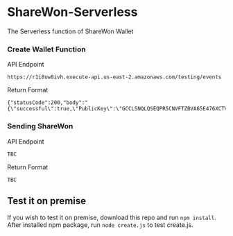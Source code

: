 # ShareWon-Serverless
The Serverless function of ShareWon Wallet

### Create Wallet Function
API Endpoint

```https://r1i8uw8ivh.execute-api.us-east-2.amazonaws.com/testing/events```

Return Format
```
{"statusCode":200,"body":"{\"successful\":true,\"PublicKey\":\"GCCLSNQLQSEQPR5CNVFTZBVA65E476XCTVEB4Z3UWAEPWRYZYHY5HGZB\",\"SecretKey\":\"SBXCG7KLRIP37HFACR6U2SKSY7C7RJ4LLBHLXIUQG223D2WDMRLPV53S\"}"}
```

### Sending ShareWon
API Endpoint

```TBC```

Return Format
```
TBC
```

## Test it on premise
If you wish to test it on premise, download this repo and run ```npm install```. After installed npm package, run ```node create.js``` to test create.js.